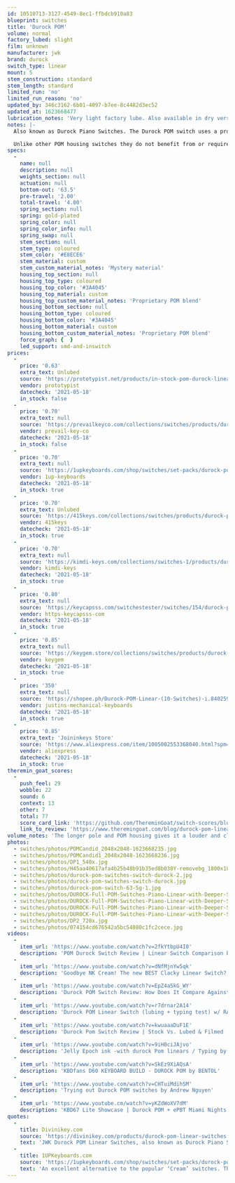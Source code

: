 ```yaml
---
id: 10510713-3127-4549-8ec1-ffbdcb910a83
blueprint: switches
title: 'Durock POM'
volume: normal
factory_lubed: slight
film: unknown
manufacturer: jwk
brand: durock
switch_type: linear
mount: 5
stem_construction: standard
stem_length: standard
limited_run: 'no'
limited_run_reason: 'no'
updated_by: 346c3162-6b01-4097-b7ee-8c4482d3ec52
updated_at: 1623668477
lubrication_notes: 'Very light factory lube. Also available in dry version from some vendors.'
notes: |-
  Also known as Durock Piano Switches. The Durock POM switch uses a proprietary POM blend for the top and bottom housing with a redesigned stem composed of a mystery material providing a deeper sound signature while still giving you that smooth JWK feel.

  Unlike other POM housing switches they do not benefit from or require a break-in period like NovelKeys Creams.
specs:
  -
    name: null
    description: null
    weights_section: null
    actuation: null
    bottom-out: '63.5'
    pre-travel: '2.00'
    total-travel: '4.00'
    spring_section: null
    spring: gold-plated
    spring_color: null
    spring_color_info: null
    spring_swap: null
    stem_section: null
    stem_type: coloured
    stem_color: '#E8ECE6'
    stem_material: custom
    stem_custom_material_notes: 'Mystery material'
    housing_top_section: null
    housing_top_type: coloured
    housing_top_color: '#3A4045'
    housing_top_material: custom
    housing_top_custom_material_notes: 'Proprietary POM blend'
    housing_bottom_section: null
    housing_bottom_type: coloured
    housing_bottom_color: '#3A4045'
    housing_bottom_material: custom
    housing_bottom_custom_material_notes: 'Proprietary POM blend'
    force_graph: {  }
    led_support: smd-and-inswitch
prices:
  -
    price: '0.63'
    extra_text: Unlubed
    source: 'https://prototypist.net/products/in-stock-pom-durock-linear-switches'
    vendor: prototypist
    datecheck: '2021-05-18'
    in_stock: false
  -
    price: '0.70'
    extra_text: null
    source: 'https://prevailkeyco.com/collections/switches/products/durock-pom-switches?variant=38904733139095'
    vendor: prevail-key-co
    datecheck: '2021-05-18'
    in_stock: false
  -
    price: '0.70'
    extra_text: null
    source: 'https://1upkeyboards.com/shop/switches/set-packs/durock-pom-linear-switches-lubed/'
    vendor: 1up-keyboards
    datecheck: '2021-05-18'
    in_stock: true
  -
    price: '0.70'
    extra_text: Unlubed
    source: 'https://415keys.com/collections/switches/products/durock-pom-linear'
    vendor: 415keys
    datecheck: '2021-05-18'
    in_stock: true
  -
    price: '0.70'
    extra_text: null
    source: 'https://kimdi-keys.com/collections/switches-1/products/durock-pom-linear-dry'
    vendor: kimdi-keys
    datecheck: '2021-05-18'
    in_stock: true
  -
    price: '0.80'
    extra_text: null
    source: 'https://keycapsss.com/switchestester/switches/154/durock-pom-linear-switches?c=9'
    vendor: https-keycapsss-com
    datecheck: '2021-05-18'
    in_stock: true
  -
    price: '0.85'
    extra_text: null
    source: 'https://keygem.store/collections/switches/products/durock-pom-linear-10pcs'
    vendor: keygem
    datecheck: '2021-05-18'
    in_stock: true
  -
    price: '350'
    extra_text: null
    source: 'https://shopee.ph/Durock-POM-Linear-(10-Switches)-i.84025993.5678408420'
    vendor: justins-mechanical-keyboards
    datecheck: '2021-05-18'
    in_stock: true
  -
    price: '0.85'
    extra_text: 'Joininkeys Store'
    source: 'https://www.aliexpress.com/item/1005002553368040.html?spm=a2g0o.productlist.0.0.4a2225029s2H7E&algo_pvid=669392b0-6394-4f1d-b379-73bed5aad9ff&algo_expid=669392b0-6394-4f1d-b379-73bed5aad9ff-0&btsid=0bb0622d16213512598681342eb44e&ws_ab_test=searchweb0_0,searchweb201602_,searchweb201603_'
    vendor: aliexpress
    datecheck: '2021-05-18'
    in_stock: true
theremin_goat_scores:
  -
    push_feel: 29
    wobble: 22
    sound: 6
    context: 13
    other: 7
    total: 77
    score_card_link: 'https://github.com/ThereminGoat/switch-scores/blob/master/Durock%20POM%20Linear%20(Sample).pdf'
    link_to_review: 'https://www.theremingoat.com/blog/durock-pom-linear-switch-review'
volume_notes: 'The longer pole and POM housing gives it a louder and clackier noise than other JWK switches'
photos:
  - switches/photos/POMCandid_2048x2048-1623668235.jpg
  - switches/photos/POMCandid1_2048x2048-1623668236.jpg
  - switches/photos/DP1_540x.jpg
  - switches/photos/H45aa40617afa4b25b48b91b35ed8b030Y-removebg_1800x1800.png
  - switches/photos/durock-pom-switches-switch-durock-2.jpg
  - switches/photos/durock-pom-switches-switch-durock.jpg
  - switches/photos/durock-pom-switch-63-5g-1.jpg
  - switches/photos/DUROCK-Full-POM-Switches-Piano-Linear-with-Deeper-Sound-Super-Smooth-Performance-Linear-Switch-5-Pins.jpg_Q90.jpg_.webp
  - switches/photos/DUROCK-Full-POM-Switches-Piano-Linear-with-Deeper-Sound-Super-Smooth-Performance-Linear-Switch-5-Pins.jpg_Q90.jpg_-(3).webp
  - switches/photos/DUROCK-Full-POM-Switches-Piano-Linear-with-Deeper-Sound-Super-Smooth-Performance-Linear-Switch-5-Pins.jpg_Q90.jpg_-(2).webp
  - switches/photos/DUROCK-Full-POM-Switches-Piano-Linear-with-Deeper-Sound-Super-Smooth-Performance-Linear-Switch-5-Pins.jpg_Q90.jpg_-(1).webp
  - switches/photos/DP2_720x.jpg
  - switches/photos/074154cd676542a5bc54080c1fc2cece.jpg
videos:
  -
    item_url: 'https://www.youtube.com/watch?v=2fkYtbpU4I0'
    description: 'POM Durock Switch Review | Linear Switch Comparison by Shoobs'
  -
    item_url: 'https://www.youtube.com/watch?v=dNfMjnYw5qk'
    description: 'Goodbye NK Cream! The new BEST Clacky Linear Switch? DUROCK POM REVIEW and comparison + sounds by Keybored'
  -
    item_url: 'https://www.youtube.com/watch?v=EpZ4a5kG_WY'
    description: 'Durock POM Switch Review: How Does It Compare Against Other Linear Switches? by Magniboards'
  -
    item_url: 'https://www.youtube.com/watch?v=r7drnar2A14'
    description: 'Durock POM Linear Switch (lubing + typing test) w/ RAMA KARA by Barry Boards'
  -
    item_url: 'https://www.youtube.com/watch?v=kwuaaaDuF1E'
    description: 'Durock Pom Switch Review | Stock Vs. Lubed & Filmed | by RA Visuals'
  -
    item_url: 'https://www.youtube.com/watch?v=9iH0ciJAjvo'
    description: 'Jelly Epoch ink -with durock Pom linears / Typing by Stefan Frank'
  -
    item_url: 'https://www.youtube.com/watch?v=SkEz9XiAQsA'
    description: 'KBDfans D60 KEYBOARD BUILD - DUROCK POM by BENTOL'
  -
    item_url: 'https://www.youtube.com/watch?v=CHTuiMdihSM'
    description: 'Trying out Durock POM switches by Andrew Nguyen'
  -
    item_url: 'https://www.youtube.cm/watch?v=yKZdWoXV7dM'
    description: 'KBD67 Lite Showcase | Durock POM + ePBT Miami Nights by Andrew Nguyen'
quotes:
  -
    title: Divinikey.com
    source: 'https://divinikey.com/products/durock-pom-linear-switches'
    text: 'JWK Durock POM Linear Switches, also known as Durock Piano Switches, use a proprietary POM blend for the top and bottom housing with a redesigned stem composed of a mystery material. This combination of switch materials provide a deeper sound signature while still giving you that smooth JWK feel.'
  -
    title: 1UPKeyboards.com
    source: 'https://1upkeyboards.com/shop/switches/set-packs/durock-pom-linear-switches-lubed/'
    text: 'An excellent alternative to the popular ‘Cream’ switches. The Durock POM switches take the knowledge of what made previous Durock linear switches so popular and offers them in a newly designed POM housing. POM is a low friction plastic that feels almost ‘soapy’ to the touch, this makes it an excellent material for the creation of smooth switches. Typically POM is also found in the stems of mechanical switches but in this case Durock has opted to use a proprietary materials in order to avoid an issue known as “stick slip” which affects other POM housing switches.'
---
```

